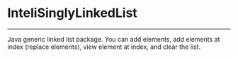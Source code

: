# InteliSinglyLinkedList
__________________________

Java generic linked list package. You can add elements, add elements at index (replace elements), view element at index, and clear the list. 
